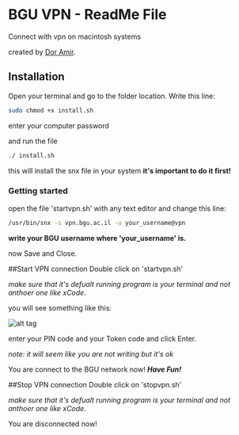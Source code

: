# BGU VPN - ReadMe File

Connect with vpn on macintosh systems

created by [Dor Amir].


## Installation
Open your terminal and go to the folder location.
Write this line:
```sh
sudo chmod +x install.sh
```
enter your computer password

and run the file
```sh
./ install.sh
```
this will install the snx file in your system
**it's important to do it first!**

### Getting started

open the file 'startvpn.sh' with any text editor
and change this line:
```sh
/usr/bin/snx -s vpn.bgu.ac.il -u your_username@vpn
```
**write your BGU username where 'your_username' is.**

now Save and Close.

##Start VPN connection
Double click on 'startvpn.sh'

*make sure that it's defualt running program is your terminal and not anthoer one like xCode.*

you will see something like this:

![alt tag](http://s9.postimg.org/u5q1355bj/Screen_Shot_2014_12_18_at_18_01_46.png)

enter your PIN code and your Token code and click Enter.

*note: it will seem like you are not writing but it's ok*

You are connect to the BGU network now! ***Have Fun!***

##Stop VPN connection
Double click on 'stopvpn.sh'

*make sure that it's defualt running program is your terminal and not anthoer one like xCode.*

You are disconnected now!

[Dor Amir]:amirdor@gmail.com

